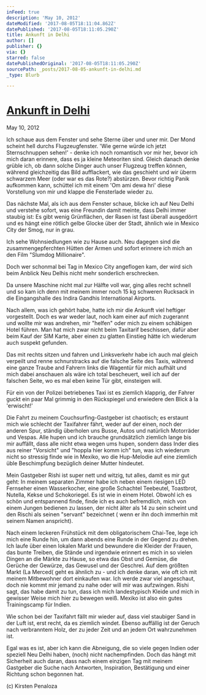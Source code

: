 ```yaml
---
inFeed: true
description: 'May 10, 2012'
dateModified: '2017-08-05T18:11:04.862Z'
datePublished: '2017-08-05T18:11:05.290Z'
title: Ankunft in Delhi
author: []
publisher: {}
via: {}
starred: false
datePublishedOriginal: '2017-08-05T18:11:05.290Z'
sourcePath: _posts/2017-08-05-ankunft-in-delhi.md
_type: Blurb

---
```

# [Ankunft in Delhi][0]

May 10, 2012

Ich schaue aus dem Fenster und sehe Sterne über und uner mir. Der Mond scheint hell durchs Flugzeugfenster. 'Wie gerne würde ich jetzt Sternschnuppen sehen!' - denke ich noch romantisch vor mir her, bevor ich mich daran erinnere, dass es ja kleine Meteoriten sind. Gleich danach denke grüble ich, ob dann solche Dinger auch unser Flugzeug treffen können, während gleichzeitig das Bild aufflackert, wie das geschieht und wir überm schwarzem Meer (oder war es das Rote?) abstürzen. Bevor richtig Panik aufkommen kann, schüttel ich mit einem 'Om ami dewa hri' diese Vorstellung von mir und klappe die Fensterlade wieder zu.

Das nächste Mal, als ich aus dem Fenster schaue, blicke ich auf Neu Delhi und verstehe sofort, was eine Freundin damit meinte, dass Delhi immer staubig ist: Es gibt wenig Grünflächen, der Rasen ist fast überall ausgedörrt und es hängt eine rötlich gelbe Glocke über der Stadt, ähnlich wie in Mexico City der Smog, nur in grau.

Ich sehe Wohnsiedlungen wie zu Hause auch. Neu dagegen sind die zusammengepferchten Hütten der Armen und sofort erinnere ich mich an den Film "Slumdog Millionaire".

Doch wer schonmal bei Tag in Mexico City angeflogen kam, der wird sich beim Anblick Neu Delhis nicht mehr sonderlich erschrecken.

Da unsere Maschine nicht mal zur Hälfte voll war, ging alles recht schnell und so kam ich denn mit meinem immer noch 15 kg schweren Rucksack in die Eingangshalle des Indira Gandhis International Airports.

Nach allem, was ich gehört habe, hatte ich mir die Ankunft viel heftiger vorgestellt. Doch es war weder laut, noch kam einer auf mich zugerannt und wollte mir was andrehen, mir "helfen" oder mich zu einem schäbigen Hotel führen. Man hat mich zwar nicht beim Taxitarif beschissen, dafür aber beim Kauf der SIM Karte, aber einen zu glatten Einstieg hätte ich wiederum auch suspekt gefunden.

Das mit rechts sitzen und fahren und Linksverkehr habe ich auch mal gleich verpeilt und renne schnurstracks auf die falsche Seite des Taxis, während eine ganze Traube and Fahrern links die Wagentür für mich aufhält und mich dabei anschauen als wäre ich total bescheuert, weil ich auf der falschen Seite, wo es mal eben keine Tür gibt, einsteigen will.

Für ein von der Polizei betriebenes Taxi ist es ziemlich klapprig, der Fahrer guckt ein paar Mal grimmig in den Rückspiegel und erwiedere den Blick à la 'erwischt!'

Die Fahrt zu meinem Couchsurfing-Gastgeber ist chaotisch; es erstaunt mich wie schlecht der Taxifahrer fährt, weder auf der einen, noch der anderen Spur, ständig überholen uns Busse, Autos und natürlich Motorräder und Vespas. Alle hupen und ich brauche grundsätzlich ziemlich lange bis mir auffällt, dass alle nicht etwa wegen ums hupen, sondern dass Inder dies aus reiner "Vorsicht" und "hoppla hier komm ich" tun, was ich wiederum nicht so stressig finde wie in Mexiko, wo die Hup-Melodie auf eine ziemlich üble Beschimpfung bezüglich deiner Mutter hindeutet.

Mein Gastgeber Rishi ist super nett und witzig, tut alles, damit es mir gut geht: In meinem separaten Zimmer habe ich neben einem riesigen LED Fernseher einen Wasserkocher, eine große Schachtel Teebeutel, Toastbrot, Nutella, Kekse und Schokoriegel. Es ist wie in einem Hotel. Obwohl ich es schön und entspannend finde, finde ich es auch befremdlich, mich von einem Jungen bedienen zu lassen, der nicht älter als 14 zu sein scheint und den Rischi als seinen "servant" bezeichnet ( wenn er ihn doch immerhin mit seinem Namen anspricht).

Nach einem leckeren Frühstück mit dem obligatorischem Chai-Tee, lege ich mich eine Runde hin, um dann abends eine Runde in der Gegend zu drehen. Ich laufe über einen lokalen Markt und bewundere die Kleider der Frauen, das bunte Treiben, die Stände und irgendwie erinnert es mich in so vielen Dingen an die Märkte zu Hause, so etwa das Obst und Gemüse, die Gerüche der Gewürze, das Gewusel und der Geschrei. Auf dem größten Markt (La Merced( geht es ähnlich zu - und ich denke daran, wie oft ich mit meinem Mitbewohner dort einkaufen war. Ich werde zwar viel angeschaut, doch nie kommt mir jemand zu nahe oder will mir was aufzwingen. Rishi sagt, das habe damit zu tun, dass ich mich landestypisch Kleide und mich in gewisser Weise mich hier zu bewegen weiß. Mexiko ist also ein gutes Trainingscamp für Indien.

Wie schon bei der Taxifahrt fällt mir wieder auf, dass viel staubiger Sand in der Luft ist, erst recht, da es ziemlich windet. Ebenso auffällig ist der Geruch nach verbranntem Holz, der zu jeder Zeit und an jedem Ort wahrzunehmen ist.

Egal was es ist, aber ich kann die Abneigung, die so viele gegen Indien oder speziell Neu Delhi haben, (noch) nicht nachempfinden. Doch das hängt mit Sicherheit auch daran, dass nach einem einzigen Tag mit meinem Gastgeber die Suche nach Antworten, Inspiration, Bestätigung und einer Richtung schon begonnen hat.

(c) Kirsten Penaloza

[0]: https://kirstenpenaloza.squarespace.com/deutsch-blah/ankunft-in-delhi